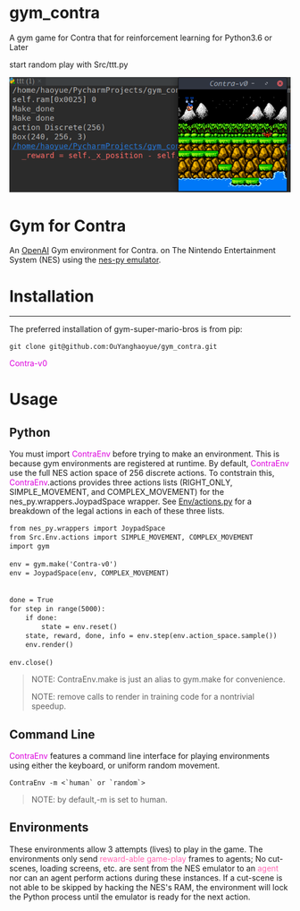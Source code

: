 # gym_contra
A gym game for Contra that for reinforcement learning for Python3.6 or Later

start random play with Src/ttt.py 

![image](https://github.com/OuYanghaoyue/gym_contra/blob/master/Img/TIM%E5%9B%BE%E7%89%8720190723143124.png)


# Gym for Contra

An [OpenAI](https://github.com/openai/gym) Gym environment for Contra.  on The Nintendo Entertainment System (NES) using the [nes-py emulator](https://github.com/Kautenja/nes-py).

# Installation
---

The preferred installation of gym-super-mario-bros is from pip:

```
git clone git@github.com:OuYanghaoyue/gym_contra.git
```
<font color="#dd00dd">Contra-v0</font>

# Usage
## Python
You must import <font color="#dd00dd">ContraEnv</font> before trying to make an environment. This is because gym environments are registered at runtime. By default, <font color="#dd00dd">ContraEnv</font> use the full NES action space of 256 discrete actions. To contstrain this, <font color="#dd00dd">ContraEnv</font>.actions provides three actions lists (RIGHT_ONLY, SIMPLE_MOVEMENT, and COMPLEX_MOVEMENT) for the nes_py.wrappers.JoypadSpace wrapper. See [Env/actions.py](https://github.com/OuYanghaoyue/gym_contra/blob/master/Src/Env/actions.py) for a breakdown of the legal actions in each of these three lists.


```
from nes_py.wrappers import JoypadSpace
from Src.Env.actions import SIMPLE_MOVEMENT, COMPLEX_MOVEMENT
import gym

env = gym.make('Contra-v0')
env = JoypadSpace(env, COMPLEX_MOVEMENT)


done = True
for step in range(5000):
    if done:
        state = env.reset()
    state, reward, done, info = env.step(env.action_space.sample())
    env.render()

env.close()

```

> NOTE: ContraEnv.make is just an alias to gym.make for convenience.
> 
> NOTE: remove calls to render in training code for a nontrivial speedup.

## Command Line
<font color="#dd00dd">ContraEnv</font> features a command line interface for playing environments using either the keyboard, or uniform random movement.


```
ContraEnv -m <`human` or `random`>
```
<font color="#FF69B4"> </font>

> NOTE: by default,-m is set to human.

## Environments
These environments allow 3 attempts (lives) to play in the game. The environments only send <font color="#FF69B4">reward-able game-play </font> frames to agents; No cut-scenes, loading screens, etc. are sent from the NES emulator to an <font color="#FF69B4">agent</font> nor can an agent perform actions during these instances. If a cut-scene is not able to be skipped by hacking the NES's RAM, the environment will lock the Python process until the emulator is ready for the next action.

```
